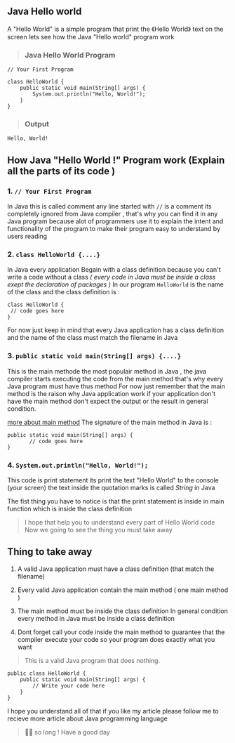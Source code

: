 ## Java Hello world


A "Hello World" is a simple program that print the 《Hello World》 text on the screen 
lets see how the Java "Hello world" program work

 >### Java Hello World Program 

```
// Your First Program

class HelloWorld {
    public static void main(String[] args) {
        System.out.println("Hello, World!"); 
    }
}
```
>### Output

```
Hello, World!
```
## **How Java "Hello World !" Program work** (Explain all the parts of its code )

### 1. `// Your First Program` 
In Java this is called comment any line started with `//` is a comment its completely ignored from Java compiler , that's why you can find it in any Java program because alot of programmers use it to explain the intent and functionality of the program to make their program easy to understand by users reading
### 2. `class HelloWorld {....}` 
In Java every application Begain with a class definition because you can't write a code without a class *( every code in Java must be inside a class exept the declaration of packages )*
In our program `HelloWorld` is the name of the class and the class definition is : 
```
class HelloWorld {
 // code goes here 
}
```
For now just keep in mind that every Java application has a class definition and the name of the class must match the filename in Java 
### 3. `public static void main(String[] args) {....}`
This is the main methode the most populair method in Java , the java compiler starts executing the code from the main method that's why  every Java program must have thus method
 For now just remember that the main method is the raison why Java application work if your application don't have the main method don't expect the output or the result in general condition.

[more about main method]( https://blog.mouadoumous.online/the-main-method-in-java )
The signature of the main method in Java is : 
```
public static void main(String[] args) {
       // code goes here 
}
```
### 4. `System.out.println("Hello, World!");`
This code is print statement its print the text "Hello World" to the console (your screen) the text inside the quotation marks is called *String* in Java 

The fist thing you have to notice is that the print statement is inside in main function which is inside the class definition 

>I hope that help you to  understand every part of Hello World code 
Now we going to see the thing you must take away 

## **Thing to take away**
1. A valid Java application must have a class definition (that match the filename)
 
2. Every valid Java application contain the main method ( one main method ) 

3. The main method must be inside the class definition 
In general condition every method in Java must be inside a class definition 

4. Dont forget call your code inside the main method to guarantee that the compiler execute your code so your program does exactly what you want 

>This is a valid Java program that does nothing.

```
public class HelloWorld {
    public static void main(String[] args) {
        // Write your code here
    }
}
```
I hope you understand all of that if you like my article please follow me to recieve more article about Java programming language 

> 🙋‍♂️ so long ! Have a good day 







